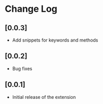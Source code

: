 # Change Log



## [0.0.3]
* Add snippets for keywords and methods
## [0.0.2]

* Bug fixes
## [0.0.1]

* Initial release of the extension
